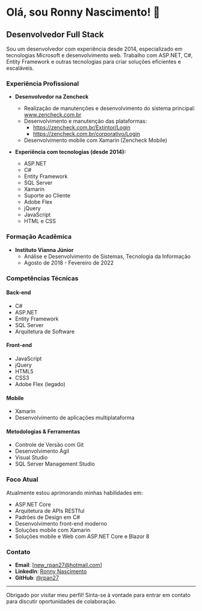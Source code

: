 # Olá, sou Ronny Nascimento! 👋

## Desenvolvedor Full Stack

Sou um desenvolvedor com experiência desde 2014, especializado em tecnologias Microsoft e desenvolvimento web. Trabalho com ASP.NET, C#, Entity Framework e outras tecnologias para criar soluções eficientes e escaláveis.

### Experiência Profissional

- **Desenvolvedor na Zencheck**
  - Realização de manutenções e desenvolvimento do sistema principal: www.zencheck.com.br
  - Desenvolvimento e manutenção das plataformas:
    - https://zencheck.com.br/Extintor/Login
    - https://zencheck.com.br/corporativo/Login
  - Desenvolvimento mobile com Xamarin (Zencheck Mobile)

- **Experiência com tecnologias (desde 2014):**
  - ASP.NET
  - C#
  - Entity Framework
  - SQL Server
  - Xamarin
  - Suporte ao Cliente
  - Adobe Flex
  - jQuery
  - JavaScript
  - HTML e CSS

### Formação Acadêmica

- **Instituto Vianna Júnior**
  - Análise e Desenvolvimento de Sistemas, Tecnologia da Informação
  - Agosto de 2018 - Fevereiro de 2022

### Competências Técnicas

#### Back-end
- C#
- ASP.NET
- Entity Framework
- SQL Server
- Arquitetura de Software

#### Front-end
- JavaScript
- jQuery
- HTML5
- CSS3
- Adobe Flex (legado)

#### Mobile
- Xamarin
- Desenvolvimento de aplicações multiplataforma

#### Metodologias & Ferramentas
- Controle de Versão com Git
- Desenvolvimento Ágil
- Visual Studio
- SQL Server Management Studio

### Foco Atual

Atualmente estou aprimorando minhas habilidades em:
- ASP.NET Core
- Arquitetura de APIs RESTful
- Padrões de Design em C#
- Desenvolvimento front-end moderno
- Soluções mobile com Xamarin
- Soluções mobile e Web com ASP.NET Core e Blazor 8

### Contato

- **Email**: [new_rpan27@hotmail.com]
- **LinkedIn**: [Ronny Nascimento](https://www.linkedin.com/in/ronny-nascimento-821a7024/)
- **GitHub**: [@rpan27](https://github.com/rpan27)

---

Obrigado por visitar meu perfil! Sinta-se à vontade para entrar em contato para discutir oportunidades de colaboração.
